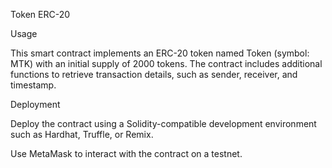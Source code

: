 Token ERC-20

Usage

This smart contract implements an ERC-20 token named Token (symbol: MTK) with an initial supply of 2000 tokens. The contract includes additional functions to retrieve transaction details, such as sender, receiver, and timestamp.

Deployment

Deploy the contract using a Solidity-compatible development environment such as Hardhat, Truffle, or Remix.

Use MetaMask to interact with the contract on a testnet.
